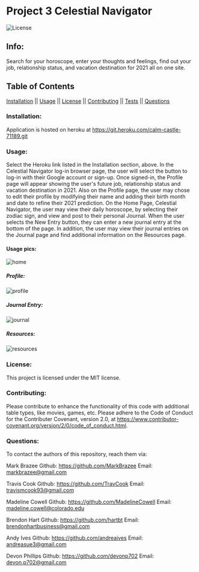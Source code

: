 # Project 3 Celestial Navigator

![License](https://img.shields.io/badge/license-MIT-blue.svg)

## Info:

Search for your horoscope, enter your thoughts and feelings, find out your job, relationship status, and vacation destination for 2021 all on one site.

## Table of Contents

[Installation](#Installation) || [Usage](#Usage) || [License](#License) || [Contributing](#Contributing) || [Tests](#Tests) || [Questions](#Questions)

### Installation:

Application is hosted on heroku at https://git.heroku.com/calm-castle-71189.git

### Usage:

Select the Heroku link listed in the Installation section, above. In the Celestial Navigator log-in browser page, the user will select the button to log-in with their Google account or sign-up. Once signed-in, the Profile page will appear showing the user's future job, relationship status and vacation destination in 2021. Also on the Profile page, the user may chose to edit their profile by modifying their name and adding their birth month and date to refine their 2021 prediction. On the Home Page, Celestial Navigator, the user may view their daily horoscope, by selecting their zodiac sign, and view and post to their personal Journal. When the user selects the New Entry button, they can enter a new journal entry at the bottom of the page. In addition, the user may view their journal entries on the Journal page and find additional information on the Resources page.

#### Usage pics:

![home](./components/images/home)

##### Profile:

![profile](./components/images/profile)

##### Journal Entry:

![journal](./components/images/journal)

##### Resources:

![resources](./components/images/resources)

### License:

This project is licensed under the MIT license.

### Contributing:

Please contribute to enhance the functionality of this code with additional table types, like movies, games, etc. Please adhere to the Code of Conduct for the Contributer Covenant, version 2.0, at https://www.contributor-covenant.org/version/2/0/code_of_conduct.html.

### Questions:

To contact the authors of this repository, reach them via:

Mark Brazee
Github: https://github.com/MarkBrazee
Email: markbrazee@gmail.com

Travis Cook
Github: https://github.com/TravCook
Email: travismcook93@gmail.com

Madeline Cowell
Github: https://github.com/MadelineCowell
Email: madeline.cowell@colorado.edu

Brendon Hart
Github: https://github.com/hartbt
Email: brendonhartbusiness@gmail.com

Andy Ives
Github: https://github.com/andreaives
Email: andreasue3@gmail.com

Devon Phillips
Github: https://github.com/devonp702
Email: devon.p702@gmail.com
